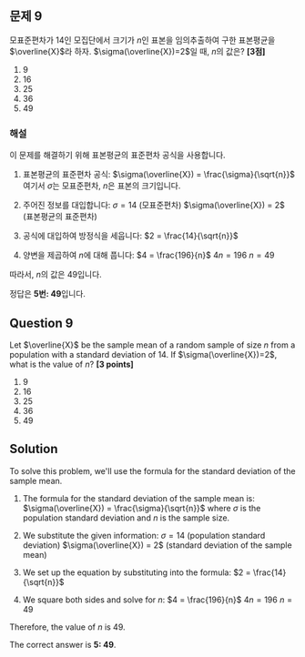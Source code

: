 

## 문제 9
모표준편차가 14인 모집단에서 크기가 $n$인 표본을 임의추출하여 구한 표본평균을 $\overline{X}$라 하자. $\sigma(\overline{X})=2$일 때, $n$의 값은? **[3점]**

1. 9
2. 16
3. 25
4. 36
5. 49

### 해설
이 문제를 해결하기 위해 표본평균의 표준편차 공식을 사용합니다.

1. 표본평균의 표준편차 공식: $\sigma(\overline{X}) = \frac{\sigma}{\sqrt{n}}$
   여기서 $\sigma$는 모표준편차, $n$은 표본의 크기입니다.

2. 주어진 정보를 대입합니다:
   $\sigma = 14$ (모표준편차)
   $\sigma(\overline{X}) = 2$ (표본평균의 표준편차)

3. 공식에 대입하여 방정식을 세웁니다:
   $2 = \frac{14}{\sqrt{n}}$

4. 양변을 제곱하여 $n$에 대해 풉니다:
   $4 = \frac{196}{n}$
   $4n = 196$
   $n = 49$

따라서, $n$의 값은 49입니다.

정답은 **5번: 49**입니다.

## Question 9
Let $\overline{X}$ be the sample mean of a random sample of size $n$ from a population with a standard deviation of 14. If $\sigma(\overline{X})=2$, what is the value of $n$? **[3 points]**

1. 9
2. 16
3. 25
4. 36
5. 49

## Solution
To solve this problem, we'll use the formula for the standard deviation of the sample mean.

1. The formula for the standard deviation of the sample mean is:
   $\sigma(\overline{X}) = \frac{\sigma}{\sqrt{n}}$
   where $\sigma$ is the population standard deviation and $n$ is the sample size.

2. We substitute the given information:
   $\sigma = 14$ (population standard deviation)
   $\sigma(\overline{X}) = 2$ (standard deviation of the sample mean)

3. We set up the equation by substituting into the formula:
   $2 = \frac{14}{\sqrt{n}}$

4. We square both sides and solve for $n$:
   $4 = \frac{196}{n}$
   $4n = 196$
   $n = 49$

Therefore, the value of $n$ is 49.

The correct answer is **5: 49**.